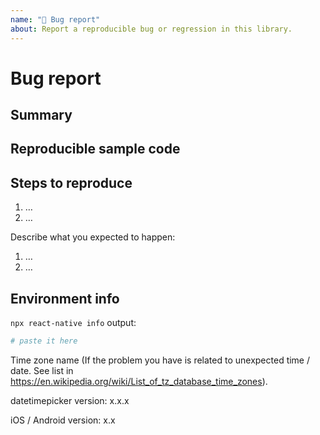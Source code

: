```yaml
---
name: "🐛 Bug report"
about: Report a reproducible bug or regression in this library.
---
```


# Bug report

<!--
👋 Hi!

🚨 Please read the following carefully. Your issue will be closed if it doesn't include all necessary information. 🚨

Before submitting a new issue, please:

- Test using the latest release of the library, as maybe your bug has been already fixed.
- Check for possible duplicate issues, with possible answers.

Still no progress? Fill the template. 👇
-->

## Summary

<!--

Provide a clear and concise description of what the bug is.

If you're asking for help, please make it easy for us to help you!

-->

## Reproducible sample code

<!--
- You must provide a **minimal and easy-to-run** reproduction of your issue - [how to create a minimal reproduction?](https://stackoverflow.com/help/mcve). We're a small team of maintainers and do not have time to try reproduce bugs ourselves.
- Please try to reproduce the bugs on the provided example app. Either provide a link to the repo that reproduces the bug or provide your code that reproduces the issue and that we can easily use (copy + paste).
- Provide other samples: error messages / stack traces, screenshots, gifs, as suitable.
-->

## Steps to reproduce

<!--
- Explain the steps we need to take to reproduce the issue:
-->

1. …
2. …

Describe what you expected to happen:

1. …
2. …

## Environment info

<!--
If you're using Expo, please state the version of it.
Run `npx react-native info` in your terminal and paste the results here. Also, include the *precise* version number of this library that you are using in the project.
-->

`npx react-native info` output:

```bash
# paste it here
```

Time zone name (If the problem you have is related to unexpected time / date. See list in https://en.wikipedia.org/wiki/List_of_tz_database_time_zones).

datetimepicker version: x.x.x

iOS / Android version: x.x
